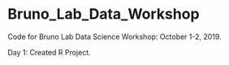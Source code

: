 # Bruno_Lab_Data_Workshop
Code for Bruno Lab Data Science Workshop: October 1-2, 2019.  

Day 1: Created R Project.  
